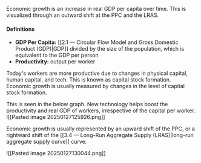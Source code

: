 Economic growth is an increase in real GDP per capita over time. This is visualized through an outward shift at the PPC and the LRAS.
#### Definitions
- **GDP Per Capita:** [[2.1 — Circular Flow Model and Gross Domestic Product (GDP)|GDP]] divided by the size of the population, which is equivalent to the GDP per person
- **Productivity:** output per worker

Today's workers are more productive due to changes in physical capital, human capital, and tech. This is known as capital stock formation. Economic growth is usually measured by changes in the level of capital stock formation.

This is seen in the below graph. New technology helps boost the productivity and real GDP of workers, irrespective of the capital per worker.
![[Pasted image 20250127125926.png]]

Economic growth is usually represented by an upward shift of the PPC, or a rightward shift of the [[3.4 — Long-Run Aggregate Supply (LRAS)|long-run aggregate supply curve]] curve.

![[Pasted image 20250127130044.png]]

